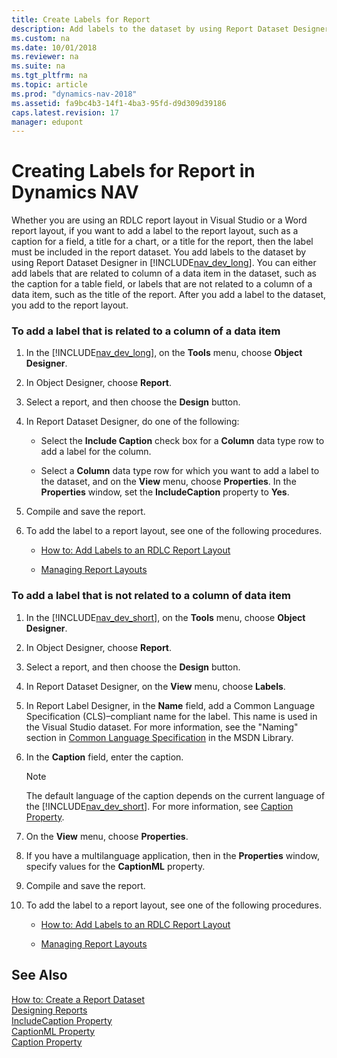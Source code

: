 ```yaml
---
title: Create Labels for Report
description: Add labels to the dataset by using Report Dataset Designer in development environment using RDLC report layout in Visual Studio or Word report layout. 
ms.custom: na
ms.date: 10/01/2018
ms.reviewer: na
ms.suite: na
ms.tgt_pltfrm: na
ms.topic: article
ms.prod: "dynamics-nav-2018"
ms.assetid: fa9bc4b3-14f1-4ba3-95fd-d9d309d39186
caps.latest.revision: 17
manager: edupont
---
```

# Creating Labels for Report in Dynamics NAV
Whether you are using an RDLC report layout in Visual Studio or a Word report layout, if you want to add a label to the report layout, such as a caption for a field, a title for a chart, or a title for the report, then the label must be included in the report dataset. You add labels to the dataset by using Report Dataset Designer in [!INCLUDE[nav_dev_long](includes/nav_dev_long_md.md)]. You can either add labels that are related to column of a data item in the dataset, such as the caption for a table field, or labels that are not related to a column of a data item, such as the title of the report. After you add a label to the dataset, you add to the report layout.  

### To add a label that is related to a column of a data item  

1.  In the [!INCLUDE[nav_dev_long](includes/nav_dev_long_md.md)], on the **Tools** menu, choose **Object Designer**.  

2.  In Object Designer, choose **Report**.  

3.  Select a report, and then choose the **Design** button.  

4.  In Report Dataset Designer, do one of the following:  

    -   Select the **Include Caption** check box for a **Column** data type row to add a label for the column.  

    -   Select a **Column** data type row for which you want to add a label to the dataset, and on the **View** menu, choose **Properties**. In the **Properties** window, set the **IncludeCaption** property to **Yes**.  

5.  Compile and save the report.  

6.  To add the label to a report layout, see one of the following procedures.  

    -   [How to: Add Labels to an RDLC Report Layout](How-to--Add-Labels-to-an-RDLC-Report-Layout.md)  

    -   [Managing Report Layouts](managing-report-layouts.md)  

### To add a label that is not related to a column of data item  

1.  In the [!INCLUDE[nav_dev_short](includes/nav_dev_short_md.md)], on the **Tools** menu, choose **Object Designer**.  

2.  In Object Designer, choose **Report**.  

3.  Select a report, and then choose the **Design** button.  

4.  In Report Dataset Designer, on the **View** menu, choose **Labels**.  

5.  In Report Label Designer, in the **Name** field, add a Common Language Specification \(CLS\)–compliant name for the label. This name is used in the Visual Studio dataset. For more information, see the "Naming" section in [Common Language Specification](http://go.microsoft.com/fwlink/?LinkId=193144) in the MSDN Library.  

6.  In the **Caption** field, enter the caption.  

    > [!NOTE]  
    >  The default language of the caption depends on the current language of the [!INCLUDE[nav_dev_short](includes/nav_dev_short_md.md)]. For more information, see [Caption Property](Caption-Property.md).  

7.  On the **View** menu, choose **Properties**.  

8.  If you have a multilanguage application, then in the **Properties** window, specify values for the **CaptionML** property.  

9. Compile and save the report.  

10. To add the label to a report layout, see one of the following procedures.  

    -   [How to: Add Labels to an RDLC Report Layout](How-to--Add-Labels-to-an-RDLC-Report-Layout.md)  

    -   [Managing Report Layouts](managing-report-layouts.md)  

## See Also  
 [How to: Create a Report Dataset](How-to--Create-a-Report-Dataset.md)   
 [Designing Reports](Designing-Reports.md)   
 [IncludeCaption Property](IncludeCaption-Property.md)   
 [CaptionML Property](CaptionML-Property.md)   
 [Caption Property](Caption-Property.md)
